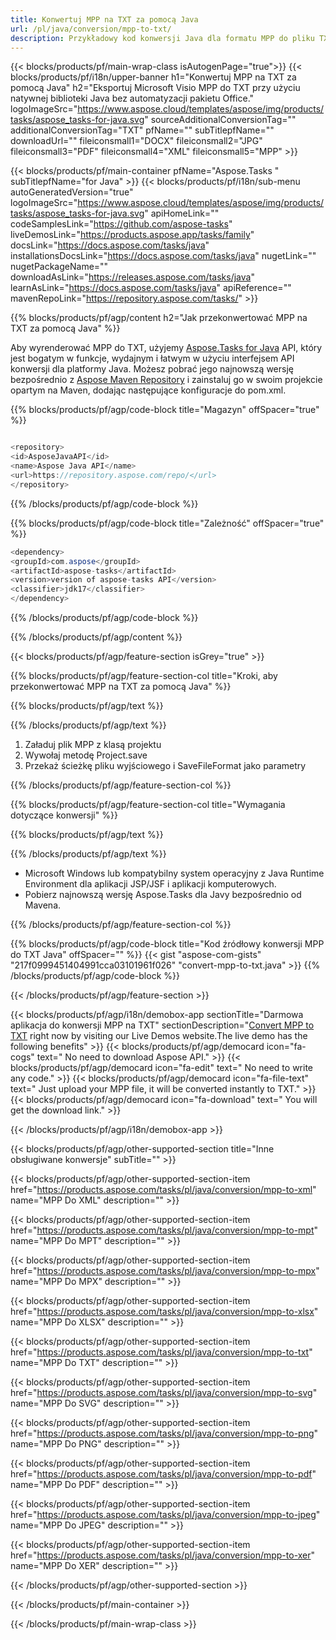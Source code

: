 ```yaml
---
title: Konwertuj MPP na TXT za pomocą Java 
url: /pl/java/conversion/mpp-to-txt/ 
description: Przykładowy kod konwersji Java dla formatu MPP do pliku TXT. Użyj tego przykładowego kodu, aby przekonwertować MPP na TXT w dowolnej aplikacji internetowej lub aplikacji opartej na języku Java.
---
```


{{< blocks/products/pf/main-wrap-class isAutogenPage="true">}}
{{< blocks/products/pf/i18n/upper-banner h1="Konwertuj MPP na TXT za pomocą Java" h2="Eksportuj Microsoft Visio MPP do TXT przy użyciu natywnej biblioteki Java bez automatyzacji pakietu Office." logoImageSrc="https://www.aspose.cloud/templates/aspose/img/products/tasks/aspose_tasks-for-java.svg" sourceAdditionalConversionTag="" additionalConversionTag="TXT" pfName="" subTitlepfName="" downloadUrl="" fileiconsmall1="DOCX" fileiconsmall2="JPG" fileiconsmall3="PDF" fileiconsmall4="XML" fileiconsmall5="MPP" >}}

{{< blocks/products/pf/main-container pfName="Aspose.Tasks " subTitlepfName="for Java" >}}
{{< blocks/products/pf/i18n/sub-menu autoGeneratedVersion="true" logoImageSrc="https://www.aspose.cloud/templates/aspose/img/products/tasks/aspose_tasks-for-java.svg" apiHomeLink="" codeSamplesLink="https://github.com/aspose-tasks" liveDemosLink="https://products.aspose.app/tasks/family" docsLink="https://docs.aspose.com/tasks/java" installationsDocsLink="https://docs.aspose.com/tasks/java" nugetLink="" nugetPackageName="" downloadAsLink="https://releases.aspose.com/tasks/java" learnAsLink="https://docs.aspose.com/tasks/java" apiReference="" mavenRepoLink="https://repository.aspose.com/tasks/" >}}

{{% blocks/products/pf/agp/content h2="Jak przekonwertować MPP na TXT za pomocą Java" %}}

Aby wyrenderować MPP do TXT, użyjemy
 [Aspose.Tasks for Java](https://products.aspose.com/tasks/java)
 API, który jest bogatym w funkcje, wydajnym i łatwym w użyciu interfejsem API konwersji dla platformy Java. Możesz pobrać jego najnowszą wersję bezpośrednio z
 [Aspose Maven Repository](https://repository.aspose.com/tasks/)
 i zainstaluj go w swoim projekcie opartym na Maven, dodając następujące konfiguracje do pom.xml.

{{% blocks/products/pf/agp/code-block title="Magazyn" offSpacer="true" %}}

```cs

<repository>
<id>AsposeJavaAPI</id>
<name>Aspose Java API</name>
<url>https://repository.aspose.com/repo/</url>
</repository>

```

{{% /blocks/products/pf/agp/code-block %}}

{{% blocks/products/pf/agp/code-block title="Zależność" offSpacer="true" %}}

```cs
<dependency>
<groupId>com.aspose</groupId>
<artifactId>aspose-tasks</artifactId>
<version>version of aspose-tasks API</version>
<classifier>jdk17</classifier>
</dependency>

```

{{% /blocks/products/pf/agp/code-block %}}

{{% /blocks/products/pf/agp/content %}}

{{< blocks/products/pf/agp/feature-section isGrey="true" >}}

{{% blocks/products/pf/agp/feature-section-col title="Kroki, aby przekonwertować MPP na TXT za pomocą Java" %}}

{{% blocks/products/pf/agp/text %}}

{{% /blocks/products/pf/agp/text %}}

1. Załaduj plik MPP z klasą projektu
1. Wywołaj metodę Project.save
1. Przekaż ścieżkę pliku wyjściowego i SaveFileFormat jako parametry

{{% /blocks/products/pf/agp/feature-section-col %}}

{{% blocks/products/pf/agp/feature-section-col title="Wymagania dotyczące konwersji" %}}

{{% blocks/products/pf/agp/text %}}

{{% /blocks/products/pf/agp/text %}}

- Microsoft Windows lub kompatybilny system operacyjny z Java Runtime Environment dla aplikacji JSP/JSF i aplikacji komputerowych.
- Pobierz najnowszą wersję Aspose.Tasks dla Javy bezpośrednio od Mavena.

{{% /blocks/products/pf/agp/feature-section-col %}}

{{% blocks/products/pf/agp/code-block title="Kod źródłowy konwersji MPP do TXT Java" offSpacer="" %}}
{{< gist "aspose-com-gists" "217f0999451404991cca03101961f026" "convert-mpp-to-txt.java" >}}
{{% /blocks/products/pf/agp/code-block %}}

{{< /blocks/products/pf/agp/feature-section >}}

<!-- aboutfile Starts -->

{{< blocks/products/pf/agp/i18n/demobox-app sectionTitle="Darmowa aplikacja do konwersji MPP na TXT" sectionDescription="[Convert MPP to TXT](https://products.aspose.app/tasks/conversion/mpp-to-txt) right now by visiting our Live Demos website.The live demo has the following benefits" >}}
        {{< blocks/products/pf/agp/democard icon="fa-cogs" text=" No need to download Aspose API." >}}
        {{< blocks/products/pf/agp/democard icon="fa-edit" text=" No need to write any code." >}}
        {{< blocks/products/pf/agp/democard icon="fa-file-text" text=" Just upload your MPP file, it will be converted instantly to TXT." >}}
        {{< blocks/products/pf/agp/democard icon="fa-download" text=" You will get the download link." >}}

{{< /blocks/products/pf/agp/i18n/demobox-app >}}

<!-- aboutfile Ends -->

{{< blocks/products/pf/agp/other-supported-section title="Inne obsługiwane konwersje" subTitle="" >}}

{{< blocks/products/pf/agp/other-supported-section-item href="https://products.aspose.com/tasks/pl/java/conversion/mpp-to-xml" name="MPP Do XML" description="" >}}

{{< blocks/products/pf/agp/other-supported-section-item href="https://products.aspose.com/tasks/pl/java/conversion/mpp-to-mpt" name="MPP Do MPT" description="" >}}

{{< blocks/products/pf/agp/other-supported-section-item href="https://products.aspose.com/tasks/pl/java/conversion/mpp-to-mpx" name="MPP Do MPX" description="" >}}

{{< blocks/products/pf/agp/other-supported-section-item href="https://products.aspose.com/tasks/pl/java/conversion/mpp-to-xlsx" name="MPP Do XLSX" description="" >}}

{{< blocks/products/pf/agp/other-supported-section-item href="https://products.aspose.com/tasks/pl/java/conversion/mpp-to-txt" name="MPP Do TXT" description="" >}}

{{< blocks/products/pf/agp/other-supported-section-item href="https://products.aspose.com/tasks/pl/java/conversion/mpp-to-svg" name="MPP Do SVG" description="" >}}

{{< blocks/products/pf/agp/other-supported-section-item href="https://products.aspose.com/tasks/pl/java/conversion/mpp-to-png" name="MPP Do PNG" description="" >}}

{{< blocks/products/pf/agp/other-supported-section-item href="https://products.aspose.com/tasks/pl/java/conversion/mpp-to-pdf" name="MPP Do PDF" description="" >}}

{{< blocks/products/pf/agp/other-supported-section-item href="https://products.aspose.com/tasks/pl/java/conversion/mpp-to-jpeg" name="MPP Do JPEG" description="" >}}

{{< blocks/products/pf/agp/other-supported-section-item href="https://products.aspose.com/tasks/pl/java/conversion/mpp-to-xer" name="MPP Do XER" description="" >}}



{{< /blocks/products/pf/agp/other-supported-section >}}

{{< /blocks/products/pf/main-container >}}
    
{{< /blocks/products/pf/main-wrap-class >}}